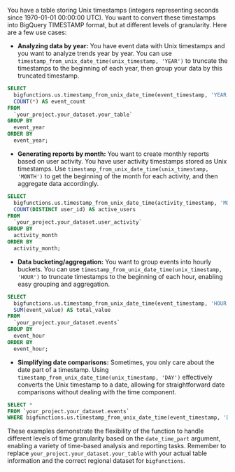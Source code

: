 You have a table storing Unix timestamps (integers representing seconds since 1970-01-01 00:00:00 UTC). You want to convert these timestamps into BigQuery TIMESTAMP format, but at different levels of granularity.  Here are a few use cases:

* **Analyzing data by year:** You have event data with Unix timestamps and you want to analyze trends year by year.  You can use `timestamp_from_unix_date_time(unix_timestamp, 'YEAR')` to truncate the timestamps to the beginning of each year, then group your data by this truncated timestamp.

```sql
SELECT
  bigfunctions.us.timestamp_from_unix_date_time(event_timestamp, 'YEAR') AS event_year,
  COUNT(*) AS event_count
FROM
  `your_project.your_dataset.your_table`
GROUP BY
  event_year
ORDER BY
  event_year;
```


* **Generating reports by month:**  You want to create monthly reports based on user activity. You have user activity timestamps stored as Unix timestamps. Use `timestamp_from_unix_date_time(unix_timestamp, 'MONTH')`  to get the beginning of the month for each activity, and then aggregate data accordingly.

```sql
SELECT
  bigfunctions.us.timestamp_from_unix_date_time(activity_timestamp, 'MONTH') AS activity_month,
  COUNT(DISTINCT user_id) AS active_users
FROM
  `your_project.your_dataset.user_activity`
GROUP BY
  activity_month
ORDER BY
  activity_month;
```


* **Data bucketing/aggregation:** You want to group events into hourly buckets. You can use `timestamp_from_unix_date_time(unix_timestamp, 'HOUR')` to truncate timestamps to the beginning of each hour, enabling easy grouping and aggregation.


```sql
SELECT
  bigfunctions.us.timestamp_from_unix_date_time(event_timestamp, 'HOUR') AS event_hour,
  SUM(event_value) AS total_value
FROM
  `your_project.your_dataset.events`
GROUP BY
  event_hour
ORDER BY
  event_hour;

```

* **Simplifying date comparisons:**  Sometimes, you only care about the date part of a timestamp.  Using `timestamp_from_unix_date_time(unix_timestamp, 'DAY')` effectively converts the Unix timestamp to a date, allowing for straightforward date comparisons without dealing with the time component.


```sql
SELECT *
FROM `your_project.your_dataset.events`
WHERE bigfunctions.us.timestamp_from_unix_date_time(event_timestamp, 'DAY') = '2024-03-15';
```

These examples demonstrate the flexibility of the function to handle different levels of time granularity based on the `date_time_part` argument, enabling a variety of time-based analysis and reporting tasks. Remember to replace  `your_project.your_dataset.your_table` with your actual table information and the correct regional dataset for `bigfunctions`.
